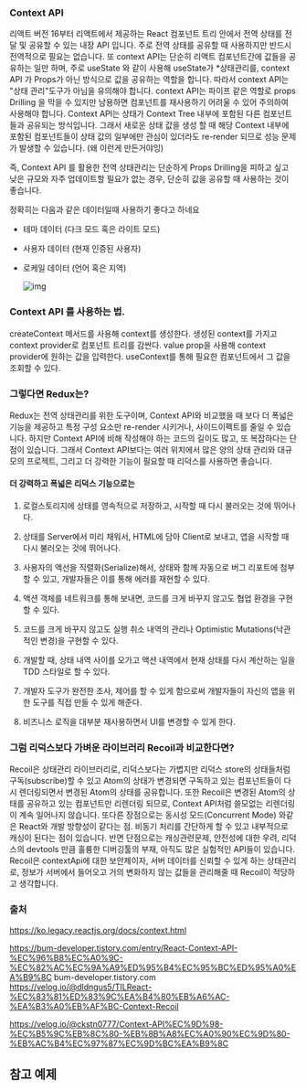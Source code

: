 ### Context API
리액트 버전 16부터  리액트에서 제공하는 React 컴포넌트 트리 안에서 전역 상태를 전달 및 공유할 수 있는 내장 API 입니다. 주로 전역 상태를 공유할 때 사용하지만 반드시 전역적으로 필요는 없습니다. 또  context API는 단순히 리액트 컴포넌트간에 값들을 공유하는 일만 하며, 주로  useState 와 같이 사용해 useState가 *상태관리를, context API 가 Props가 아닌 방식으로 값을 공유하는 역할을 합니다. 따라서 context API는 "상태 관리"도구가 아님을 유의해야 합니다. context API는 파이프 같은 역할로 props Drilling 을 막을 수 있지만 남용하면 컴포넌트를 재사용하기 어려울 수 있어 주의하여 사용해야 합니다. Context API는 상태가 Context Tree 내부에 포함된 다른 컴포넌트들과 공유되는 방식입니다. 그래서 새로운 상태 값을 생성 할 때 해당 Context 내부에 포함된  컴포넌트들이 상태 값의 일부에만 관심이 있더라도 re-render 되므로 성능 문제가 발생할 수 있습니다. (왜 이런게 만든거야잉)

즉, Context API 를 활용한 전역 상태관리는 단순하게 Props Drilling을 피하고 싶고 낮은 규모와  자주 업데이트할 필요가 없는 경우, 단순히 값을 공유할 때 사용하는 것이 좋습니다.

정확히는 다음과 같은 데이터일때 사용하기 좋다고 하네요

- 테마 데이터 (다크 모드 혹은 라이트 모드)
- 사용자 데이터 (현재 인증된 사용자)
- 로케일 데이터 (언어 혹은 지역)

  ![img](https://img1.daumcdn.net/thumb/R1280x0/?scode=mtistory2&fname=https%3A%2F%2Fblog.kakaocdn.net%2Fdn%2FcL5Mb3%2FbtstwGs25ME%2Fi7LhUzmo6kJAfQ5twdWhHk%2Fimg.png)
 
### Context API 를 사용하는 법.
createContext 메서드를 사용해 context를 생성한다.
생성된 context를 가지고 context provider로 컴포넌트 트리를 감싼다.
value prop을 사용해 context provider에 원하는 값을 입력한다.
useContext를 통해 필요한 컴포넌트에서 그 값을 조회할 수 있다.



### 그렇다면 Redux는?
Redux는 전역 상태관리를 위한 도구이며, Context API와 비교했을 때 보다 더 폭넓은 기능을 제공하고 특정 구성 요소만 re-render 시키거나, 사이드이펙트를 줄일 수 있습니다. 하지만 Context API에 비해 작성해야 하는 코드의 길이도 많고, 또 복잡하다는 단점이 있습니다. 그래서  Context API보다는  여러 위치에서 많은 양의 상태 관리와 대규모의 프로젝트, 그리고 더 강력한 기능이 필요할 때 리덕스를 사용하면 좋습니다.
####  더 강력하고 폭넓은 리덕스 기능으로는 
1. 로컬스토리지에 상태를 영속적으로 저장하고, 시작할 때 다시 불러오는 것에 뛰어나다.

2. 상태를 Server에서 미리 채워서, HTML에 담아 Client로 보내고, 앱을 시작할 때 다시 불러오는 것에 뛰어나다.

3. 사용자의 액선을 직렬화(Serialize)해서, 상태와 함께 자동으로 버그 리포트에 첨부할 수 있고, 개발자들은 이를 통해 에러를 재현할 수 있다.

4. 액션 객체를 네트워크를 통해 보내면, 코드를 크게 바꾸지 않고도 협업 환경을 구현할 수 있다.

5. 코드를 크게 바꾸지 않고도 실행 취소 내역의 관리나 Optimistic Mutations(낙관적인 변경)을 구현할 수 있다.

6. 개발할 때, 상태 내역 사이를 오가고 액션 내역에서 현재 상태를 다시 계산하는 일을 TDD 스타일로 할 수 있다.

7. 개발자 도구가 완전한 조사, 제어를 할 수 있게 함으로써 개발자들이 자신의 앱을 위한 도구를 직접 만들 수 있게 해준다.

8. 비즈니스 로직을 대부분 재사용하면서 UI를 변경할 수 있게 한다.

### 그럼 리덕스보다 가벼운 라이브러리 Recoil과 비교한다면?
Recoil은 상태관리 라이브러리로, 리덕스보다는 가볍지만 리덕스 store의 상태들처럼 구독(subscribe)할 수 있고 Atom의 상태가 변경되면 구독하고 있는 컴포넌트들이 다시 렌더링되면서 변경된 Atom의 상태를 공유합니다.  또한 Recoil은 변경된 Atom의 상태를 공유하고 있는 컴포넌트만 리렌더링 되므로, Context API처럼 쓸모없는 리렌더링이 계속 일어나지 않습니다.  또다른 장점으로는 동시성 모드(Concurrent Mode) 와같은  React와 개발 방향성이 같다는 점.  비동기 처리를 간단하게 할 수 있고  내부적으로 캐싱이 된다는 점이 있습니다. 반면 단점으로는 캐싱관련문제, 안전성에 대한 우려, 리덕스의 devtools 만큼 훌륭한 디버깅툴의 부재, 아직도 많은 실험적인 API들이 있습니다.
 Recoil은  contextApi에 대한 보안제이자,  서버 데이터를 신뢰할 수 있게 하는 상태관리로, 정보가 서버에서 들어오고 거의 변화하지 않는 값들을 관리해줄 때 Recoil이 적당하고 생각합니다.
 
### 출처 
https://ko.legacy.reactjs.org/docs/context.html

https://bum-developer.tistory.com/entry/React-Context-API-%EC%96%B8%EC%A0%9C-%EC%82%AC%EC%9A%A9%ED%95%B4%EC%95%BC%ED%95%A0%EA%B9%8C
bum-developer.tistory.com
https://velog.io/@dldngus5/TILReact-%EC%83%81%ED%83%9C%EA%B4%80%EB%A6%AC-%EA%B3%A0%EB%AF%BC-Context-Recoil

https://velog.io/@ckstn0777/Context-API%EC%9D%98-%EC%B5%9C%EB%8C%80-%EB%8B%A8%EC%A0%90%EC%9D%80-%EB%AC%B4%EC%97%87%EC%9D%BC%EA%B9%8C

## 참고 예제
